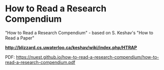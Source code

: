# How to Read a Research Compendium

"How to Read a Research Compendium" - based on S. Keshav's "How to Read a Paper"

**http://blizzard.cs.uwaterloo.ca/keshav/wiki/index.php/HTRAP**

PDF: https://nuest.github.io/how-to-read-a-research-compendium/how-to-read-a-research-compendium.pdf
